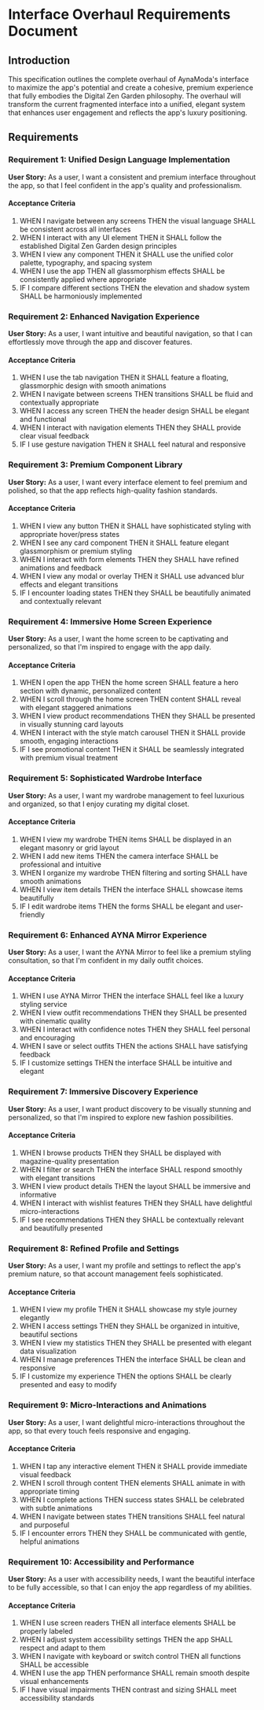 # Interface Overhaul Requirements Document

## Introduction

This specification outlines the complete overhaul of AynaModa's interface to maximize the app's potential and create a cohesive, premium experience that fully embodies the Digital Zen Garden philosophy. The overhaul will transform the current fragmented interface into a unified, elegant system that enhances user engagement and reflects the app's luxury positioning.

## Requirements

### Requirement 1: Unified Design Language Implementation

**User Story:** As a user, I want a consistent and premium interface throughout the app, so that I feel confident in the app's quality and professionalism.

#### Acceptance Criteria

1. WHEN I navigate between any screens THEN the visual language SHALL be consistent across all interfaces
2. WHEN I interact with any UI element THEN it SHALL follow the established Digital Zen Garden design principles
3. WHEN I view any component THEN it SHALL use the unified color palette, typography, and spacing system
4. WHEN I use the app THEN all glassmorphism effects SHALL be consistently applied where appropriate
5. IF I compare different sections THEN the elevation and shadow system SHALL be harmoniously implemented

### Requirement 2: Enhanced Navigation Experience

**User Story:** As a user, I want intuitive and beautiful navigation, so that I can effortlessly move through the app and discover features.

#### Acceptance Criteria

1. WHEN I use the tab navigation THEN it SHALL feature a floating, glassmorphic design with smooth animations
2. WHEN I navigate between screens THEN transitions SHALL be fluid and contextually appropriate
3. WHEN I access any screen THEN the header design SHALL be elegant and functional
4. WHEN I interact with navigation elements THEN they SHALL provide clear visual feedback
5. IF I use gesture navigation THEN it SHALL feel natural and responsive

### Requirement 3: Premium Component Library

**User Story:** As a user, I want every interface element to feel premium and polished, so that the app reflects high-quality fashion standards.

#### Acceptance Criteria

1. WHEN I view any button THEN it SHALL have sophisticated styling with appropriate hover/press states
2. WHEN I see any card component THEN it SHALL feature elegant glassmorphism or premium styling
3. WHEN I interact with form elements THEN they SHALL have refined animations and feedback
4. WHEN I view any modal or overlay THEN it SHALL use advanced blur effects and elegant transitions
5. IF I encounter loading states THEN they SHALL be beautifully animated and contextually relevant

### Requirement 4: Immersive Home Screen Experience

**User Story:** As a user, I want the home screen to be captivating and personalized, so that I'm inspired to engage with the app daily.

#### Acceptance Criteria

1. WHEN I open the app THEN the home screen SHALL feature a hero section with dynamic, personalized content
2. WHEN I scroll through the home screen THEN content SHALL reveal with elegant staggered animations
3. WHEN I view product recommendations THEN they SHALL be presented in visually stunning card layouts
4. WHEN I interact with the style match carousel THEN it SHALL provide smooth, engaging interactions
5. IF I see promotional content THEN it SHALL be seamlessly integrated with premium visual treatment

### Requirement 5: Sophisticated Wardrobe Interface

**User Story:** As a user, I want my wardrobe management to feel luxurious and organized, so that I enjoy curating my digital closet.

#### Acceptance Criteria

1. WHEN I view my wardrobe THEN items SHALL be displayed in an elegant masonry or grid layout
2. WHEN I add new items THEN the camera interface SHALL be professional and intuitive
3. WHEN I organize my wardrobe THEN filtering and sorting SHALL have smooth animations
4. WHEN I view item details THEN the interface SHALL showcase items beautifully
5. IF I edit wardrobe items THEN the forms SHALL be elegant and user-friendly

### Requirement 6: Enhanced AYNA Mirror Experience

**User Story:** As a user, I want the AYNA Mirror to feel like a premium styling consultation, so that I'm confident in my daily outfit choices.

#### Acceptance Criteria

1. WHEN I use AYNA Mirror THEN the interface SHALL feel like a luxury styling service
2. WHEN I view outfit recommendations THEN they SHALL be presented with cinematic quality
3. WHEN I interact with confidence notes THEN they SHALL feel personal and encouraging
4. WHEN I save or select outfits THEN the actions SHALL have satisfying feedback
5. IF I customize settings THEN the interface SHALL be intuitive and elegant

### Requirement 7: Immersive Discovery Experience

**User Story:** As a user, I want product discovery to be visually stunning and personalized, so that I'm inspired to explore new fashion possibilities.

#### Acceptance Criteria

1. WHEN I browse products THEN they SHALL be displayed with magazine-quality presentation
2. WHEN I filter or search THEN the interface SHALL respond smoothly with elegant transitions
3. WHEN I view product details THEN the layout SHALL be immersive and informative
4. WHEN I interact with wishlist features THEN they SHALL have delightful micro-interactions
5. IF I see recommendations THEN they SHALL be contextually relevant and beautifully presented

### Requirement 8: Refined Profile and Settings

**User Story:** As a user, I want my profile and settings to reflect the app's premium nature, so that account management feels sophisticated.

#### Acceptance Criteria

1. WHEN I view my profile THEN it SHALL showcase my style journey elegantly
2. WHEN I access settings THEN they SHALL be organized in intuitive, beautiful sections
3. WHEN I view my statistics THEN they SHALL be presented with elegant data visualization
4. WHEN I manage preferences THEN the interface SHALL be clean and responsive
5. IF I customize my experience THEN the options SHALL be clearly presented and easy to modify

### Requirement 9: Micro-Interactions and Animations

**User Story:** As a user, I want delightful micro-interactions throughout the app, so that every touch feels responsive and engaging.

#### Acceptance Criteria

1. WHEN I tap any interactive element THEN it SHALL provide immediate visual feedback
2. WHEN I scroll through content THEN elements SHALL animate in with appropriate timing
3. WHEN I complete actions THEN success states SHALL be celebrated with subtle animations
4. WHEN I navigate between states THEN transitions SHALL feel natural and purposeful
5. IF I encounter errors THEN they SHALL be communicated with gentle, helpful animations

### Requirement 10: Accessibility and Performance

**User Story:** As a user with accessibility needs, I want the beautiful interface to be fully accessible, so that I can enjoy the app regardless of my abilities.

#### Acceptance Criteria

1. WHEN I use screen readers THEN all interface elements SHALL be properly labeled
2. WHEN I adjust system accessibility settings THEN the app SHALL respect and adapt to them
3. WHEN I navigate with keyboard or switch control THEN all functions SHALL be accessible
4. WHEN I use the app THEN performance SHALL remain smooth despite visual enhancements
5. IF I have visual impairments THEN contrast and sizing SHALL meet accessibility standards
